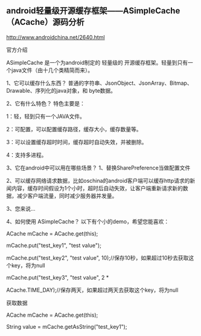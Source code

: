 
## android轻量级开源缓存框架——ASimpleCache（ACache）源码分析

http://www.androidchina.net/2640.html

官方介绍

ASimpleCache 是一个为android制定的 轻量级的 开源缓存框架。轻量到只有一个java文件（由十几个类精简而来）。

1、它可以缓存什么东西？
普通的字符串、JsonObject、JsonArray、Bitmap、Drawable、序列化的java对象，和 byte数据。

2、它有什么特色？
特色主要是：

1：轻，轻到只有一个JAVA文件。

2：可配置，可以配置缓存路径，缓存大小，缓存数量等。

3：可以设置缓存超时时间，缓存超时自动失效，并被删除。

4：支持多进程。

3、它在android中可以用在哪些场景？
1、替换SharePreference当做配置文件

2、可以缓存网络请求数据，比如oschina的android客户端可以缓存http请求的新闻内容，缓存时间假设为1个小时，超时后自动失效，让客户端重新请求新的数据，减少客户端流量，同时减少服务器并发量。

3、您来说…

4、如何使用 ASimpleCache？
以下有个小的demo，希望您能喜欢：

ACache mCache = ACache.get(this);

mCache.put("test_key1", "test value");

mCache.put("test_key2", "test value", 10);//保存10秒，如果超过10秒去获取这个key，将为null

mCache.put("test_key3", "test value", 2 *

ACache.TIME_DAY);//保存两天，如果超过两天去获取这个key，将为null

获取数据

ACache mCache = ACache.get(this);

String value = mCache.getAsString("test_key1");
